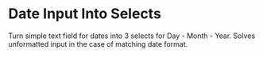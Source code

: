 # Date Input Into Selects
Turn simple text field for dates into 3 selects for Day - Month - Year.
Solves unformatted input in the case of matching date format.